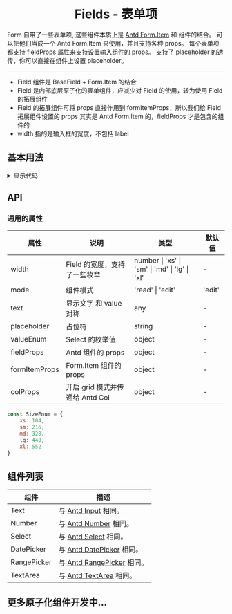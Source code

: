<h1 align="center">
Fields - 表单项
</h1>

Form 自带了一些表单项, 这些组件本质上是 [Antd Form.Item](https://www.antdv.com/components/form-cn#form-item) 和 组件的结合。
可以把他们当成一个 Antd Form.Item 来使用，并且支持各种 props。
每个表单项都支持 fieldProps 属性来支持设置输入组件的 props。
支持了 placeholder 的透传，你可以直接在组件上设置 placeholder。

---

- Field 组件是 BaseField + Form.Item 的结合
- Field 是内部底层原子化的表单组件，应减少对 Field 的使用，转为使用 Field 的拓展组件
- Field 的拓展组件可将 props 直接作用到 formItemProps，所以我们给 Field 拓展组件设置的 props 其实是 Antd Form.Item
  的，fieldProps 才是包含的组件的
- width 指的是输入框的宽度，不包括 label

<script setup>
import { defineAsyncComponent } from 'vue';
import '../packages/style.css';

const FieldsDemoBasic = defineAsyncComponent(() => {
  return import('../demos/fields/demo-basic')
})
</script>

## 基本用法

<ClientOnly>
<FieldsDemoBasic></FieldsDemoBasic>
</ClientOnly>

<details>
<summary>显示代码</summary>

<<< @/demos/fields/demo-basic.jsx

</details>

## API

### 通用的属性

| 属性            | 说明                      | 类型                                             | 默认值    |
|---------------|-------------------------|------------------------------------------------|--------|
| width         | Field 的宽度，支持了一些枚举       | number \| 'xs' \| 'sm' \| 'md' \| 'lg' \| 'xl' | -      |
| mode          | 组件模式                    | 'read' \| 'edit'                               | 'edit' |
| text          | 显示文字 和 value 对称         | any                                            | -      |
| placeholder   | 占位符                     | string                                         | -      |
| valueEnum     | Select 的枚举值             | object                                         | -      |
| fieldProps    | Antd 组件的 props          | object                                         | -      |
| formItemProps | Form.Item 组件的 props     | object                                         | -      |
| colProps      | 开启 grid 模式并传递给 Antd Col | object                                         | -      |

```js
const SizeEnum = {
    xs: 104,
    sm: 216,
    md: 328,
    lg: 440,
    xl: 552
}
```

## 组件列表

| 组件          | 描述                                                                                              |
|-------------|-------------------------------------------------------------------------------------------------|
| Text        | 与 [Antd Input](https://www.antdv.com/components/input-cn) 相同。                                   |
| Number      | 与 [Antd Number](https://www.antdv.com/components/input-number-cn) 相同。                           |
| Select      | 与 [Antd Select](https://www.antdv.com/components/select-cn) 相同。                                 |
| DatePicker  | 与 [Antd DatePicker](https://www.antdv.com/components/date-picker-cn) 相同。                        |
| RangePicker | 与 [Antd RangePicker](https://www.antdv.com/components/date-picker-cn) 相同。                       |
| TextArea    | 与 [Antd TextArea](https://www.antdv.com/components/input-cn#components-input-demo-textarea) 相同。 |

## 更多原子化组件开发中...
